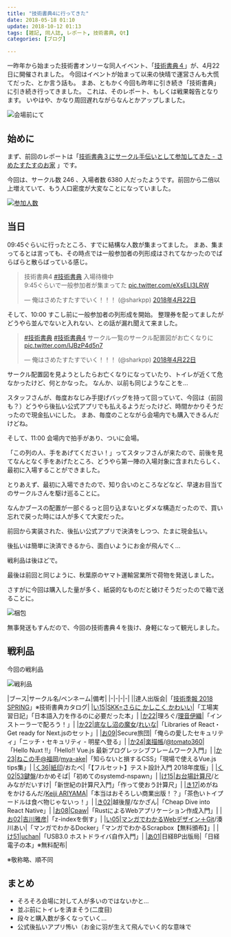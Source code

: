 ```yaml
---
title: "技術書典4に行ってきた"
date: 2018-05-18 01:10
update: 2018-10-12 01:13
tags: [雑記, 同人誌, レポート, 技術書典, Qt]
categories: [ブログ]

---
```


一昨年から始まった技術書オンリーな同人イベント、「[技術書典４](https://techbookfest.org/event/tbf04)」が、4月22日に開催されました。
今回はイベントが始まって以来の快晴で運営さんも大慌てだった、とか言う話も。
まあ、ともかく今回も昨年に引き続き「技術書典」に引き続き行ってきました。
これは、そのレポート、もしくは戦果報告となります。
いやはや、かなり周回遅れながらなんとかアップしました。

![会場前にて](/images/20180422_tf4.jpg)

## 始めに

まず、前回のレポートは「[技術書典３にサークル手伝いとして参加してきた - さめたすたすのお家](/blog/2017/10/23/techbookfest3.html)
」です。

今回は、サークル数 246 、入場者数 6380 人だったようです。前回から二倍以上増えていて、もう人口密度が大変なことになっていました。

[![参加人数](/images/20180430_tf1_tf4_graph.png)](https://docs.google.com/spreadsheets/d/1gNVy9ukLn3kYzOC0nyOpysD-Xl3fIzHl26WSSLHC-HY/edit?usp=sharing)

## 当日

09:45ぐらいに行ったところ、すでに結構な人数が集まってました。
まあ、集まってるとは言っても、その時点では一般参加者の列形成はされてなかったのでばらばらと散らばっている感じ。

<blockquote class="twitter-tweet" data-lang="ja"><p lang="ja" dir="ltr">技術書典4 <a href="https://twitter.com/hashtag/%E6%8A%80%E8%A1%93%E6%9B%B8%E5%85%B8?src=hash&amp;ref_src=twsrc%5Etfw">#技術書典</a> 入場待機中<br>9:45ぐらいで一般参加者が集まってた <a href="https://t.co/eXsELI3LRW">pic.twitter.com/eXsELI3LRW</a></p>&mdash; 俺はさめたすたすでいく！！！ (@sharkpp) <a href="https://twitter.com/sharkpp/status/987863108789063680?ref_src=twsrc%5Etfw">2018年4月22日</a></blockquote>
<script async src="https://platform.twitter.com/widgets.js" charset="utf-8"></script>

そして、10:00 すこし前に一般参加者の列形成を開始。
整理券を配ってましたがどうやら並んでないと入れない、との話が漏れ聞えて来ました。

<blockquote class="twitter-tweet" data-lang="ja"><p lang="ja" dir="ltr"><a href="https://twitter.com/hashtag/%E6%8A%80%E8%A1%93%E6%9B%B8%E5%85%B8?src=hash&amp;ref_src=twsrc%5Etfw">#技術書典</a> <a href="https://twitter.com/hashtag/%E6%8A%80%E8%A1%93%E6%9B%B8%E5%85%B84?src=hash&amp;ref_src=twsrc%5Etfw">#技術書典4</a> サークル一覧のサークル配置図がお亡くなりに <a href="https://t.co/IJBzP4d5n7">pic.twitter.com/IJBzP4d5n7</a></p>&mdash; 俺はさめたすたすでいく！！！ (@sharkpp) <a href="https://twitter.com/sharkpp/status/987869942820163585?ref_src=twsrc%5Etfw">2018年4月22日</a></blockquote>
<script async src="https://platform.twitter.com/widgets.js" charset="utf-8"></script>

サークル配置図を見ようとしたらお亡くなりになっていたり、トイレが近くて危なかったけど、何とかなった。
なんか、以前も同じようなことを...

スタッフさんが、毎度おなじみ手提げバッグを持って回っていて、今回は（前回も？）どうやら後払い公式アプリでも払えるようだったけど、時間かかりそうだったので現金払いにした。
まあ、毎度のことながら会場内でも購入できるんだけどね。

そして、11:00 会場内で拍手があり、ついに会場。

「この列の人、手をあげてください！」ってスタッフさんが来たので、前後を見てなんとなく手をあげたところ、どうやら第一陣の入場対象に含まれたらしく、最初に入場することができました。

とりあえず、最初に入場できたので、知り合いのところなどなど、早速お目当てのサークルさんを駆け巡ることに。

なんかブースの配置が一部ぐるっと回り込まないとダメな構造だったので、買い忘れで戻った時には人が多くて大変だった。

前回から実装された、後払い公式アプリで決済をしつつ、たまに現金払い。

後払いは簡単に決済できるから、面白いようにお金が飛んでく...

戦利品は後ほどで。

最後は前回と同じように、秋葉原のヤマト運輸営業所で荷物を発送しました。

さすがに今回は購入した量が多く、紙袋的なものだと破けそうだったので箱で送ることに。

![梱包](/images/20180422_tf4_packing.jpg)

無事発送もすんだので、今回の技術書典４を抜け、身軽になって観光しました。

## 戦利品

今回の戦利品

![戦利品](/images/20180429_tf4_booty.jpg)

|ブース|サークル名/ペンネーム|備考|
|-|-|-|-|
||達人出版会|「[技術季報 2018 SPRING](https://techbookfest.org/journal/3)」※技術書典カタログ|
|[い15](https://techbookfest.org/event/tbf04/circle/17450001)|[SKK=さらに かしこく かわいい](https://mzp.booth.pm/)|「工場実習日記」「日本語入力を作るのに必要だった本」|
|[か22](https://techbookfest.org/event/tbf04/circle/12820001)|理ろぐ/[理音伊織](https://twitter.com/IoriAYANE)|「インストーラーで配ろう！」|
|[か22](https://techbookfest.org/event/tbf04/circle/12820001)|[底なし沼の魔女](https://qiita.com/MegaBlackLabel)/[れいな](https://twitter.com/MegaBlackLabel)|「Libraries of React・Get ready for Next.jsのセット」|
|[お09](https://techbookfest.org/event/tbf04/circle/16430002)|Secure旅団|「俺らの愛したセキュリティ」「ニッチ・セキュリティ - 明星へ登る」|
|[か24](https://techbookfest.org/event/tbf04/circle/17570001)|[楽描帳](http://www.chirashiura.com/)/[@tomato360](https://twitter.com/tomato360)|「Hello Nuxt !!」「Hello!! Vue.js 最新プログレッシブフレームワーク入門」|
|[か23](https://techbookfest.org/event/tbf04/circle/19150009)|[ねこの手@福岡](https://mya-ake.com/)/[mya-ake](https://twitter.com/mya_ake)|「知らないと損するCSS」「現場で使えるVue.js tips集」|
|[く36](https://techbookfest.org/event/tbf04/circle/14560006)|[紙印](http://blogs.yahoo.co.jp/rem1988stores)/おたべ|「【フルセット】テスト設計入門 2018年度版」|
|[く02](https://techbookfest.org/event/tbf04/circle/19150006)|[53鍵盤](https://www.wakamesoba98.net/circle/)/わかめそば|「初めてのsystemd-nspawn」|
|[け15](https://techbookfest.org/event/tbf04/circle/16620002)|[お台場計算尺](https://staff.aist.go.jp/tominaga-daisuke/sliderule/rectilinear/index.html)/とみながだいすけ|「新世紀の計算尺入門」「作って使おう計算尺」|
|[き17](https://techbookfest.org/event/tbf04/circle/21060002)|めがねをかけるんだ/[Keiji ARIYAMA](https://twitter.com/keiji_ariyama)|「本当はおそろしい商業出版！？」「茶色いトイプードルは食べ物じゃないっ！」|
|[き02](https://techbookfest.org/event/tbf04/circle/14520005)|越後屋/なかざん|「Cheap Dive into React Native」|
|[お08](https://techbookfest.org/event/tbf04/circle/11830001)|[Cpaw](https://twitter.com/cpaw_account)|「RustによるWebアプリケーション作成入門」|
|[お02](https://techbookfest.org/event/tbf04/circle/18420001)|[吉川雅彦](http://yoshikawaweb.com/)|「z-indexを倒す」|
|[い05](https://techbookfest.org/event/tbf04/circle/16430001)|[マンガでわかるWebデザイン＋Git](http://webdesign-manga.com/)/湊川あい|「マンガでわかるDocker」「マンガでわかるScrapbox【無料頒布】」|
|[け51](https://techbookfest.org/event/tbf04/circle/14570001)|[uchan](http://uchan.hateblo.jp/)|「USB3.0 ホストドライバ自作入門」|
|[あ01](https://techbookfest.org/event/tbf04/circle/21040009)|日経BP出版局|「日経電子の本」※無料配布|

※敬称略、順不同

## まとめ

* そろそろ会場に対して人が多いのではないかと...
* 並ぶ前にトイレを済まそう(二度目)
* 段々と購入数が多くなっていく...
* 公式後払いアプリ怖い（お金に羽が生えて飛んでいく的な意味で
